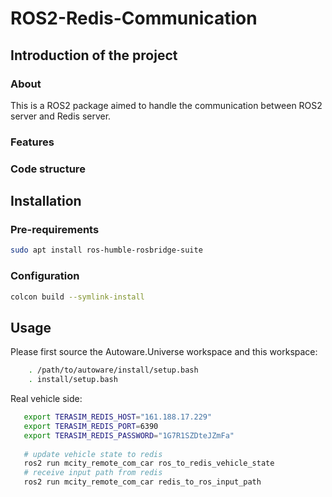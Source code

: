# ROS2-Redis-Communication

## Introduction of the project

### About
This is a ROS2 package aimed to handle the communication between ROS2 server and Redis server.

### Features

### Code structure

## Installation

### Pre-requirements
```sh
sudo apt install ros-humble-rosbridge-suite
```

### Configuration
```sh
colcon build --symlink-install
```

## Usage

Please first source the Autoware.Universe workspace and this workspace:
```sh
    . /path/to/autoware/install/setup.bash
    . install/setup.bash
```
 Real vehicle side:
 ```sh
    export TERASIM_REDIS_HOST="161.188.17.229"
    export TERASIM_REDIS_PORT=6390
    export TERASIM_REDIS_PASSWORD="1G7R1SZDteJZmFa"
    
    # update vehicle state to redis
    ros2 run mcity_remote_com_car ros_to_redis_vehicle_state
    # receive input path from redis
    ros2 run mcity_remote_com_car redis_to_ros_input_path
 ```

